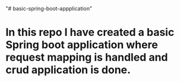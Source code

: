 "# basic-spring-boot-appplication" 
# In this repo I have created a basic Spring boot application where request mapping is handled and crud application is done.